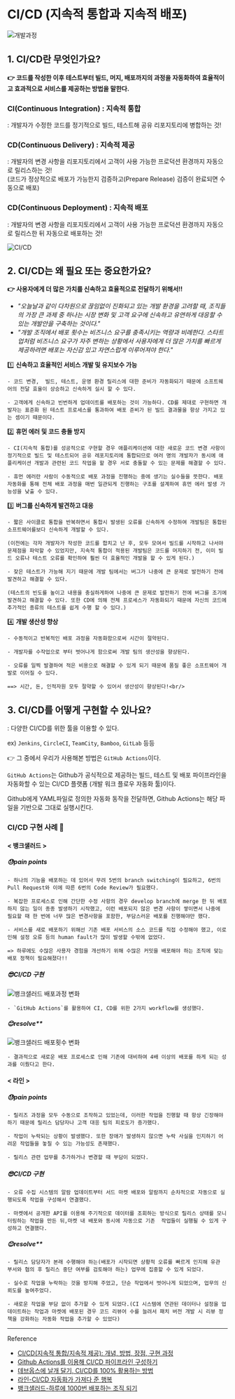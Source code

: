 <!-- 담당: 세린 -->

# CI/CD (지속적 통합과 지속적 배포)
![개발과정](https://images.velog.io/images/anjaekk/post/a8ee64b9-9a05-4416-8d21-8e219a4ec2d3/image.png)

## 1. CI/CD란 무엇인가요?
**👉 코드를 작성한 이후 테스트부터 빌드, 머지, 배포까지의 과정을 자동화하여 효율적이고 효과적으로 서비스를 제공하는 방법을 말한다.**

### CI(Continuous Integration) : 지속적 통합
: 개발자가 수정한 코드를 정기적으로 빌드, 테스트해 공유 리포지토리에 병합하는 것!
### CD(Continuous Delivery) : 지속적 제공
: 개발자의 변경 사항을 리포지토리에서 고객이 사용 가능한 프로덕션 환경까지 자동으로 릴리스하는 것!<br/>
(코드가 정상적으로 배포가 가능한지 검증하고(Prepare Release) 검증이 완료되면 수동으로 배포)
### CD(Continuous Deployment) : 지속적 배포
: 개발자의 변경 사항을 리포지토리에서 고객이 사용 가능한 프로덕션 환경까지 자동으로 릴리스한 뒤 자동으로 배포하는 것!

![CI/CD](https://www.redhat.com/cms/managed-files/styles/wysiwyg_full_width/s3/ci-cd-flow-desktop_edited_0.png?itok=TzgJwj6p)

## 2. CI/CD는 왜 필요 또는 중요한가요?

**👉 사용자에게 더 많은 가치를 신속하고 효율적으로 전달하기 위해서!!**

- *"오늘날과 같이 다차원으로 끊임없이 진화되고 있는 개발 환경을 고려할 때, 조직들의 가장 큰 과제 중 하나는 시장 변화 및 고객 요구에 신속하고 유연하게 대응할 수 있는 개발안을 구축하는 것이다."*
- *"개발 조직에서 배포 횟수는 비즈니스 요구를 충족시키는 역량과 비례한다. 스타트업처럼 비즈니스 요구가 자주 변하는 상황에서 사용자에게 더 많은 가치를 빠르게 제공하려면 배포는 자신감 있고 자연스럽게 이루어져야 한다."*

1️⃣ **신속하고 효율적인 서비스 개발 및 유지보수 가능**

    - 코드 변경,  빌드, 테스트, 운영 환경 릴리스에 대한 준비가 자동화되기 때문에 소프트웨어의 전달 효율이 상승하고 신속하게 실시 할 수 있다.

    - 고객에게 신속하고 빈번하게 업데이트를 배포하는 것이 가능하다. CD를 제대로 구현하면 개발자는 표준화 된 테스트 프로세스를 통과하여 배포 준비가 된 빌드 결과물을 항상 가지고 있는 셈이기 때문이다. 

2️⃣ **휴먼 에러 및 코드 충돌 방지**

    - CI(지속적 통합)를 성공적으로 구현할 경우 애플리케이션에 대한 새로운 코드 변경 사항이 정기적으로 빌드 및 테스트되어 공유 레포지토리에 통합되므로 여러 명의 개발자가 동시에 애플리케이션 개발과 관련된 코드 작업을 할 경우 서로 충돌할 수 있는 문제를 해결할 수 있다.

    - 휴먼 에러란 사람이 수동적으로 배포 과정을 진행하는 중에 생기는 실수들을 뜻한다. 배포 자동화를 통해 전체 배포 과정을 매번 일관되게 진행하는 구조를 설계하여 휴먼 에러 발생 가능성을 낮출 수 있다.

3️⃣ **버그를 신속하게 발견하고 대응**

    - 짧은 사이클로 통합을 반복하면서 통합시 발생된 오류를 신속하게 수정하여 개발팀은 통합된 소프트웨어를보다 신속하게 개발할 수 있다.

    (이전에는 각자 개발자가 작성한 코드를 합치고 난 후, 모두 모여서 빌드를 시작하고 나서야 문제점을 파악할 수 있었지만, 지속적 통합이 적용된 개발팀은 코드를 머지하기 전, 이미 빌드 오류나 테스트 오류를 확인하여 훨씬 더 효율적인 개발을 할 수 있게 된다.)

    - 잦은 테스트가 가능해 지기 때문에 개발 팀에서는 버그가 나중에 큰 문제로 발전하기 전에 발견하고 해결할 수 있다.

    (테스트의 빈도를 높이고 내용을 충실하게하여 나중에 큰 문제로 발전하기 전에 버그를 조기에 발견하고 해결할 수 있다. 또한 CD에 의해 전체 프로세스가 자동화되기 때문에 자신의 코드에 추가적인 종류의 테스트를 쉽게 수행 할 수 있다.)

4️⃣ **개발 생산성 향상**

    - 수동적이고 반복적인 배포 과정을 자동화함으로써 시간이 절약된다. 

    - 개발자를 수작업으로 부터 벗어나게 함으로써 개발 팀의 생산성을 향상된다.

    - 오류를 일찍 발결하여 적은 비용으로 해결할 수 있게 되기 때문에 품질 좋은 소프트웨어 개발로 이어질 수 있다.

    ==> 시간, 돈, 인적자원 모두 절약할 수 있어서 생산성이 향상된다!<br/>

## 3. CI/CD를 어떻게 구현할 수 있나요?
: 다양한 CI/CD를 위한 툴을 이용할 수 있다.

ex) `Jenkins`, `CircleCI`, `TeamCity`, `Bamboo`, `GitLab` 등등

👉 그 중에서 우리가 사용해본 방법은 `GitHub Actions`이다.

`GitHub Actions`는 Github가 공식적으로 제공하는 빌드, 테스트 및 배포 파이프라인을 자동화할 수 있는 CI/CD 플랫폼 (개발 워크 플로우 자동화 툴)이다.

Github에게 YAML파일로 정의한 자동화 동작을 전달하면, Github Actions는 해당 파일을 기반으로 그대로 실행시킨다. 

### CI/CD 구현 사례 🏢
#### < 뱅크샐러드 >
##### 😓pain points
    - 하나의 기능을 배포하는 데 있어서 무려 5번의 branch switching이 필요하고, 6번의 Pull Request와 이에 따른 6번의 Code Review가 필요했다.

    - 복잡한 프로세스로 인해 간단한 수정 사항의 경우 develop branch에 merge 한 뒤 배포하지 않는 일이 종종 발생하기 시작했고, 이런 배포되지 않은 변경 사항이 쌓이면서 나중에 필요할 때 한 번에 너무 많은 변경사항을 포함한, 부담스러운 배포를 진행해야만 했다.

    - 서비스를 새로 배포하기 위해선 기존 배포 서비스의 소스 코드를 직접 수정해야 했고, 이로 인해 설정 오류 등의 human fault가 많이 발생할 수밖에 없었다.

    => 하루에도 수많은 사용자 경험을 개선하기 위해 수많은 커밋을 배포해야 하는 조직에 맞는 배포 정책이 필요해졌다!!

##### 😎CI/CD 구현    
![뱅크샐러드 배포과정 변화](https://blog.banksalad.com/static/c1544846769d0f596111ee6c09499927/c83ae/mermaid-chart-2.png)
    
    - `GitHub Actions`를 활용하여 CI, CD를 위한 2가지 workflow를 생성했다.

##### 😊resolve**
![뱅크샐러드 배포횟수 변화](https://blog.banksalad.com/static/41c3d75afbcdf151c0627442908ab95c/0a47e/chart.png)

    - 결과적으로 새로운 배포 프로세스로 인해 기존에 대비하여 4배 이상의 배포를 하게 되는 성과를 이뤘다고 한다.

#### < 라인 >
##### 😓pain points
    - 릴리즈 과정을 모두 수동으로 조작하고 있었는데, 이러한 작업을 진행할 때 항상 긴장해야 하기 때문에 릴리스 담당자나 고객 대응 팀의 피로도가 증가했다.
    
    - 작업이 누락되는 상황이 발생했다. 또한 장애가 발생하지 않으면 누락 사실을 인지하기 어려운 작업들을 놓칠 수 있는 가능성도 존재했다.
    
    - 릴리스 관련 업무를 추가하거나 변경할 때 부담이 되었다.

##### 😎CI/CD 구현    
    - 오류 수집 시스템의 알람 업데이트부터 서드 마켓 배포와 알람까지 순차적으로 자동으로 실행되도록 작업을 구성해서 연결했다.

    - 마켓에서 공개한 API를 이용해 주기적으로 데이터를 조회하는 방식으로 릴리스 상태를 모니터링하는 작업을 만든 뒤,마켓 내 배포와 동시에 자동으로 기존  작업들이 실행될 수 있게 구성하고 연결했다. 

##### 😊resolve**
    - 릴리스 담당자가 본래 수행해야 하는(배포가 시작되면 상황적 오류를 빠르게 인지해 유관 부서와 협의 후 릴리스 중단 여부를 검토해야 하는) 업무에 집중할 수 있게 되었다.

    - 실수로 작업을 누락하는 것을 방지해 주었고, 단순 작업에서 벗어나게 되었으며, 업무의 신뢰도를 높여주었다.

    - 새로운 작업을 부담 없이 추가할 수 있게 되었다.(CI 시스템에 연관된 데이터나 설정을 업데이트하는 작업과 마켓에 배포된 경우 코드 리뷰어 수를 늘려서 패치 버전 개발 시 리뷰 정책을 강화하는 자동화 작업을 추가할 수 있었다)
---
Reference <br/>
- [CI/CD(지속적 통합/지속적 제공): 개념, 방법, 장점, 구현 과정](https://www.redhat.com/ko/topics/devops/what-is-ci-cd)<br/>
- [Github Actions를 이용해 CI/CD 파이프라인 구성하기](https://hwasurr.io/git-github/github-actions/)<br/>
- [데브옵스에 날개 달기, CI/CD를 100% 활용하는 방법](http://ebook.pldworld.com/_eBook/IDG%20Tech%20Library/'%EB%8D%B0%EB%B8%8C%EC%98%B5%EC%8A%A4%EC%97%90%20%EB%82%A0%EA%B0%9C%20%EB%8B%AC%EA%B8%B0'%20CI%EF%BC%8FCD%EB%A5%BC%20100%25%20%ED%99%9C%EC%9A%A9%ED%95%98%EB%8A%94%20%EB%B0%A9%EB%B2%95%20-%20IDG%20Summary/Mousoft_Summary_CI_CD_20190523.pdf)<br/>
- [라인-CI/CD 자동화가 가져다 준 행복](https://engineering.linecorp.com/ko/blog/ci-cd-automation)<br/>
- [뱅크샐러드-하루에 1000번 배포하는 조직 되기](https://blog.banksalad.com/tech/become-an-organization-that-deploys-1000-times-a-day/)<br/>
